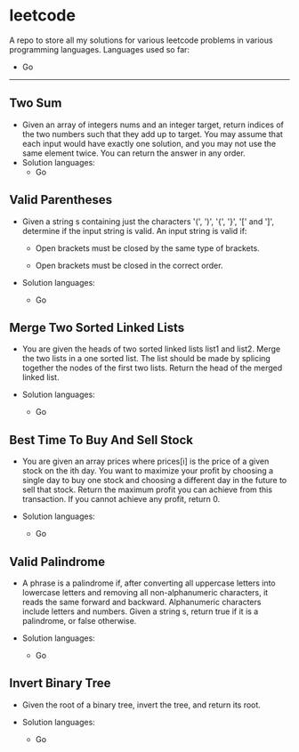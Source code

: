 # leetcode

A repo to store all my solutions for various leetcode problems in various programming languages. Languages used so far:

- Go

---

## Two Sum

- Given an array of integers nums and an integer target, return indices of the two numbers such that they add up to target. You may assume that each input would have exactly one solution, and you may not use the same element twice. You can return the answer in any order.
- Solution languages:
  - Go

## Valid Parentheses

- Given a string s containing just the characters '(', ')', '{', '}', '[' and ']', determine if the input string is valid. An input string is valid if:

  - Open brackets must be closed by the same type of brackets.

  - Open brackets must be closed in the correct order.

- Solution languages:
  - Go

## Merge Two Sorted Linked Lists

- You are given the heads of two sorted linked lists list1 and list2. Merge the two lists in a one sorted list. The list should be made by splicing together the nodes of the first two lists. Return the head of the merged linked list.

- Solution languages:
  - Go

## Best Time To Buy And Sell Stock

- You are given an array prices where prices[i] is the price of a given stock on the ith day. You want to maximize your profit by choosing a single day to buy one stock and choosing a different day in the future to sell that stock. Return the maximum profit you can achieve from this transaction. If you cannot achieve any profit, return 0.

- Solution languages:
  - Go

## Valid Palindrome

- A phrase is a palindrome if, after converting all uppercase letters into lowercase letters and removing all non-alphanumeric characters, it reads the same forward and backward. Alphanumeric characters include letters and numbers. Given a string s, return true if it is a palindrome, or false otherwise.

- Solution languages:
  - Go

## Invert Binary Tree

- Given the root of a binary tree, invert the tree, and return its root.

- Solution languages:
  - Go
